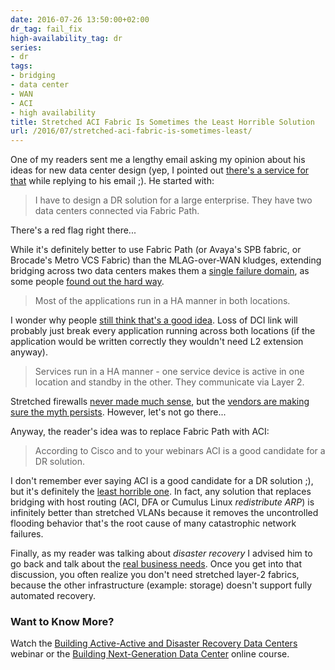 ```yaml
---
date: 2016-07-26 13:50:00+02:00
dr_tag: fail_fix
high-availability_tag: dr
series:
- dr
tags:
- bridging
- data center
- WAN
- ACI
- high availability
title: Stretched ACI Fabric Is Sometimes the Least Horrible Solution
url: /2016/07/stretched-aci-fabric-is-sometimes-least/
---
```

One of my readers sent me a lengthy email asking my opinion about his ideas for new data center design (yep, I pointed out [there's a service for that](http://www.ipspace.net/ExpertExpress) while replying to his email ;). He started with:

> I have to design a DR solution for a large enterprise. They have two data centers connected via Fabric Path.

There's a red flag right there...
<!--more-->
While it's definitely better to use Fabric Path (or Avaya's SPB fabric, or Brocade's Metro VCS Fabric) than the MLAG-over-WAN kludges, extending bridging across two data centers makes them a [single failure domain](/2012/05/layer-2-network-is-single-failure/), as some people [found out the hard way](/2016/01/the-sad-state-of-enterprise-networking/).

> Most of the applications run in a HA manner in both locations.

I wonder why people [still think that's a good idea](/2013/04/this-is-what-makes-networking-so-complex/). Loss of DCI link will probably just break every application running across both locations (if the application would be written correctly they wouldn't need L2 extension anyway).

> Services run in a HA manner - one service device is active in one location and standby in the other. They communicate via Layer 2.

Stretched firewalls [never made much sense](/2011/04/distributed-firewalls-how-badly-do-you/), but the [vendors are making sure the myth persists](/2015/11/stretched-firewalls-across-layer-3-dci/). However, let's not go there...

Anyway, the reader's idea was to replace Fabric Path with ACI:

> According to Cisco and to your webinars ACI is a good candidate for a DR solution.

I don't remember ever saying ACI is a good candidate for a DR solution ;), but it's definitely the [least horrible one](/2015/03/cisco-aci-stretched-fabric-that/). In fact, any solution that replaces bridging with host routing (ACI, DFA or Cumulus Linux *redistribute ARP*) is infinitely better than stretched VLANs because it removes the uncontrolled flooding behavior that's the root cause of many catastrophic network failures.

Finally, as my reader was talking about *disaster recovery* I advised him to go back and talk about the [real business needs](/2013/01/long-distance-vmotion-stretched-ha/). Once you get into that discussion, you often realize you don't need stretched layer-2 fabrics, because the other infrastructure (example: storage) doesn't support fully automated recovery.

### Want to Know More?

Watch the [Building Active-Active and Disaster Recovery Data Centers](http://www.ipspace.net/Designing_Active-Active_and_Disaster_Recovery_Data_Centers) webinar or the [Building Next-Generation Data Center](http://www.ipspace.net/Building_Next-Generation_Data_Center) online course.